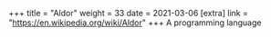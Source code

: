 +++
title = "Aldor"
weight = 33
date = 2021-03-06
[extra]
link = "https://en.wikipedia.org/wiki/Aldor"
+++
A programming language

